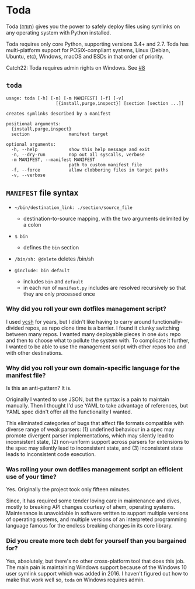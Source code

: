 <!-- vi: ft=markdown tw=80 ts=2 sw=2 sts=2 fdm=expr et: -->

# Toda

Toda ([תודה](https://en.wiktionary.org/wiki/%D7%AA%D7%95%D7%93%D7%94)) gives you
the power to safely deploy files using symlinks on any
operating system with Python installed.

Toda requires only core Python, supporting versions 3.4+ and 2.7. Toda has
multi-platform support for POSIX-compliant systems, Linux (Debian, Ubuntu, etc),
Windows, macOS and BSDs in that order of priority.

Catch22: Toda requires admin rights on Windows. See
[#8](https://github.com/ypcrts/toda/issues/8)

## `toda`
```
usage: toda [-h] [-n] [-m MANIFEST] [-f] [-v]
                   [{install,purge,inspect}] [section [section ...]]

creates symlinks described by a manifest

positional arguments:
  {install,purge,inspect}
  section               manifest target

optional arguments:
  -h, --help            show this help message and exit
  -n, --dry-run         nop out all syscalls, verbose
  -m MANIFEST, --manifest MANIFEST
                        path to custom manifest file
  -f, --force           allow clobbering files in target paths
  -v, --verbose
```

## `MANIFEST` file syntax

- `~/bin/destination_link: ./section/source_file`
  - destination-to-source mapping, with the two arguments delimited by a colon

- `$ bin`
  - defines the `bin` section

- `/bin/sh: @delete`
  deletes /bin/sh

- `@include: bin default`
   - includes `bin` and `default`
   - in each run of `manifest.py` includes are resolved recursively so that they
       are only processed once

### Why did you roll your own dotfiles management script?

I used [vcsh](https://github.com/RichiH/vcsh) for years, but I didn't like
having to carry around functionally-divided repos, as repo clone time is
a barrier. I found it clunky switching between many repos. I wanted many
deployable pieces in one `dots` repo and then to choose what to pollute the
system with. To complicate it further, I wanted to be able to use the management
script with other repos too and with other destinations.

### Why did you roll your own domain-specific language for the manifest file?

Is this an anti-pattern? It is.

Originally I wanted to use JSON, but the syntax is a pain to maintain manually.
Then I thought I'd use YAML to take advantage of references, but YAML spec
didn't offer all the functionality I wanted.

This eliminated categories of bugs that affect file formats
compatible with diverse range of weak parsers: (1) undefined behaviour in a spec
may promote divergent parser implementations, which may silently lead to
inconsistent state, (2) non-uniform support across parsers for extensions to the
spec may silently lead to inconsistent state, and (3) inconsistent
state leads to inconsistent code execution.



### Was rolling your own dotfiles management script an efficient use of your time?

Yes. Originally the project took only fifteen minutes.

Since, it has required some tender loving care in maintenance and dives, mostly
to breaking API changes courtesy of ahem, operating systems. Maintenance is
unavoidable in software written to support multiple versions of operating
systems, and multiple versions of an interpreted programming language famous for
the endless breaking changes in its core library.


### Did you create more tech debt for yourself than you bargained for?

Yes, absolutely, but there's no other cross-platform tool that does this job.
The main pain is maintaining Windows support because of the Windows 10 user
symlink support which was added in 2016. I haven't figured out how to make that
work well so, `toda` on Windows requires admin.
